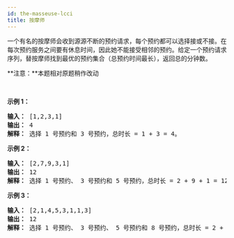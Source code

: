 ```yaml
---
id: the-masseuse-lcci
title: 按摩师
---
```

一个有名的按摩师会收到源源不断的预约请求，每个预约都可以选择接或不接。在每次预约服务之间要有休息时间，因此她不能接受相邻的预约。给定一个预约请求序列，替按摩师找到最优的预约集合（总预约时间最长），返回总的分钟数。

**注意：**本题相对原题稍作改动

 

**示例 1：**


<pre><strong>输入：</strong> [1,2,3,1]<br/><strong>输出：</strong> 4<br/><strong>解释：</strong> 选择 1 号预约和 3 号预约，总时长 = 1 + 3 = 4。<br/></pre>

**示例 2：**


<pre><strong>输入：</strong> [2,7,9,3,1]<br/><strong>输出：</strong> 12<br/><strong>解释：</strong> 选择 1 号预约、 3 号预约和 5 号预约，总时长 = 2 + 9 + 1 = 12。<br/></pre>

**示例 3：**


<pre><strong>输入：</strong> [2,1,4,5,3,1,1,3]<br/><strong>输出：</strong> 12<br/><strong>解释：</strong> 选择 1 号预约、 3 号预约、 5 号预约和 8 号预约，总时长 = 2 + 4 + 3 + 3 = 12。<br/></pre>

